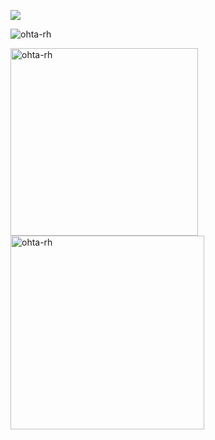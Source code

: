 [![](dist/snk.svg)](https://github.com/ohta-rh)

<p align="left">
<a>
  <img src="https://github-profile-trophy.vercel.app/?username=ohta-rh&theme=dracula&count_private=true" alt="ohta-rh" />
</a>
</p>

<p align="left">
  <img align="center" src="https://github-readme-stats.vercel.app/api?username=ohta-rh&show_icons=true&locale=en&theme=synthwave&count_private=true" alt="ohta-rh" width="300" />
  <img align="center" src="https://github-readme-streak-stats.herokuapp.com/?user=ohta-rh&theme=synthwave&count_private=true" alt="ohta-rh"  width="310" />
</p>
